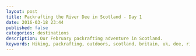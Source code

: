 ```yaml
---
layout: post
title: Packrafting the River Dee in Scotland - Day 1
date: 2016-03-18 23:44
published: false
categories: destinations
description: Our February packrafting adventure in Scotland.
keywords: Hiking, packrafting, outdoors, scotland, britain, uk, dee, river
---
```

